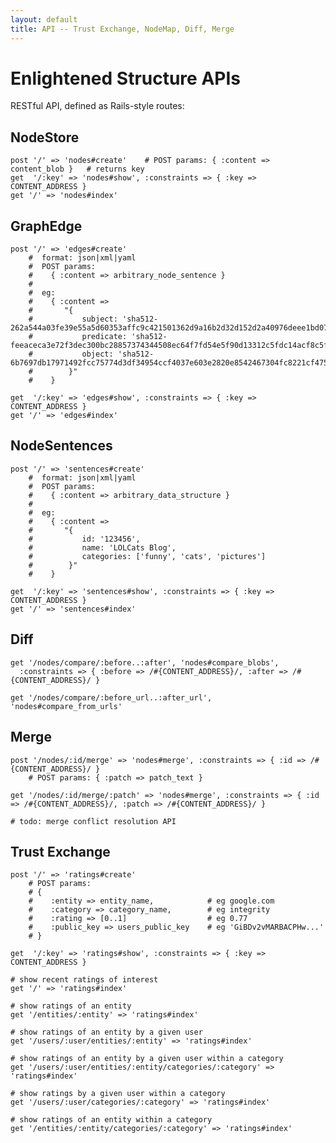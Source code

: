 ```yaml
---
layout: default
title: API -- Trust Exchange, NodeMap, Diff, Merge
---
```



Enlightened Structure APIs
==========================

RESTful API, defined as Rails-style routes:

NodeStore
---------

    post '/' => 'nodes#create'    # POST params: { :content => content_blob }   # returns key
    get  '/:key' => 'nodes#show', :constraints => { :key => CONTENT_ADDRESS }
    get '/' => 'nodes#index'

GraphEdge
-------------

    post '/' => 'edges#create'    
        #  format: json|xml|yaml
        #  POST params: 
        #    { :content => arbitrary_node_sentence }
        #    
        #  eg: 
        #    { :content => 
        #       "{
        #           subject: 'sha512-262a544a03fe39e55a5d60353affc9c421501362d9a16b2d32d152d2a40976deee1bd0786a5ce40513e064d45cb8fbd42b3ca9b7bb8c849f7a38a95a8f85415a',
        #           predicate: 'sha512-feeaceca3e72f3dec300bc28857374344508ec64f7fd54e5f90d13312c5fdc14acf8c5fd406d49ad6bf24d5a74132a61406f3574f583c5e7961e597da12e89b9',
        #           object: 'sha512-6b7697db17971492fcc75774d3df34954ccf4037e603e2820e8542467304fc8221cf47593d1eb87e29cfd88332966e35ac49bc2b7f848a71683a22da251bc442'
        #        }"
        #    }
        
    get  '/:key' => 'edges#show', :constraints => { :key => CONTENT_ADDRESS } 
    get '/' => 'edges#index'

NodeSentences
-------

    post '/' => 'sentences#create'    
        #  format: json|xml|yaml
        #  POST params: 
        #    { :content => arbitrary_data_structure }
        #    
        #  eg: 
        #    { :content => 
        #       "{
        #           id: '123456',
        #           name: 'LOLCats Blog',
        #           categories: ['funny', 'cats', 'pictures']
        #        }"
        #    }
        
    get  '/:key' => 'sentences#show', :constraints => { :key => CONTENT_ADDRESS } 
    get '/' => 'sentences#index'

Diff
----

    get '/nodes/compare/:before..:after', 'nodes#compare_blobs',
      :constraints => { :before => /#{CONTENT_ADDRESS}/, :after => /#{CONTENT_ADDRESS}/ }

    get '/nodes/compare/:before_url..:after_url', 'nodes#compare_from_urls'

Merge
-----
    
    post '/nodes/:id/merge' => 'nodes#merge', :constraints => { :id => /#{CONTENT_ADDRESS}/ }
        # POST params: { :patch => patch_text }

    get '/nodes/:id/merge/:patch' => 'nodes#merge', :constraints => { :id => /#{CONTENT_ADDRESS}/, :patch => /#{CONTENT_ADDRESS}/ }

    # todo: merge conflict resolution API
    
Trust Exchange
--------------

    post '/' => 'ratings#create'  
        # POST params: 
        # { 
        #    :entity => entity_name,            # eg google.com
        #    :category => category_name,        # eg integrity
        #    :rating => [0..1]                  # eg 0.77
        #    :public_key => users_public_key    # eg 'GiBDv2vMARBACPHw...'
        # } 

    get  '/:key' => 'ratings#show', :constraints => { :key => CONTENT_ADDRESS }

    # show recent ratings of interest
    get '/' => 'ratings#index'
    
    # show ratings of an entity
    get '/entities/:entity' => 'ratings#index'
    
    # show ratings of an entity by a given user
    get '/users/:user/entities/:entity' => 'ratings#index'

    # show ratings of an entity by a given user within a category
    get '/users/:user/entities/:entity/categories/:category' => 'ratings#index'
    
    # show ratings by a given user within a category
    get '/users/:user/categories/:category' => 'ratings#index'

    # show ratings of an entity within a category
    get '/entities/:entity/categories/:category' => 'ratings#index'    


